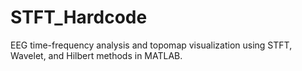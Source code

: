 # STFT_Hardcode
EEG time-frequency analysis and topomap visualization using STFT, Wavelet, and Hilbert methods in MATLAB.
